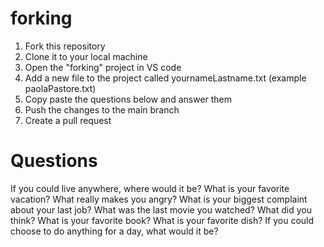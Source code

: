 # forking

1. Fork this repository
2. Clone it to your local machine
3. Open the "forking" project in VS code
4. Add a new file to the project called yournameLastname.txt (example paolaPastore.txt)
5. Copy paste the questions below and answer them
6. Push the changes to the main branch
7. Create a pull request

# Questions

If you could live anywhere, where would it be?
What is your favorite vacation?
What really makes you angry?
What is your biggest complaint about your last job?
What was the last movie you watched? What did you think?
What is your favorite book?
What is your favorite dish?
If you could choose to do anything for a day, what would it be?

